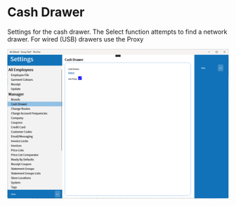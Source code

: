 # Cash Drawer

Settings for the cash drawer. The Select function attempts to find a network drawer. For wired (USB) drawers use the Proxy

![Cash Drawer](/.attachments/Documentation/CashDrawer.png "Cash Drawer")